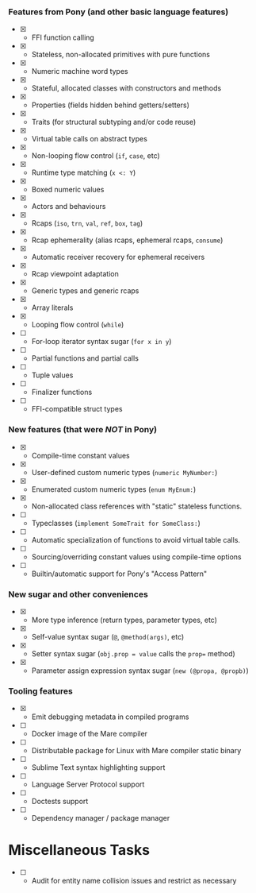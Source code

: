### Features from Pony (and other basic language features)

- [x] - FFI function calling
- [x] - Stateless, non-allocated primitives with pure functions
- [x] - Numeric machine word types
- [x] - Stateful, allocated classes with constructors and methods
- [x] - Properties (fields hidden behind getters/setters)
- [x] - Traits (for structural subtyping and/or code reuse)
- [x] - Virtual table calls on abstract types
- [x] - Non-looping flow control (`if`, `case`, etc)
- [x] - Runtime type matching (`x <: Y`)
- [x] - Boxed numeric values
- [x] - Actors and behaviours
- [x] - Rcaps (`iso`, `trn`, `val`, `ref`, `box`, `tag`)
- [x] - Rcap ephemerality (alias rcaps, ephemeral rcaps, `consume`)
- [x] - Automatic receiver recovery for ephemeral receivers
- [x] - Rcap viewpoint adaptation
- [x] - Generic types and generic rcaps
- [x] - Array literals
- [x] - Looping flow control (`while`)
- [ ] - For-loop iterator syntax sugar (`for x in y`)
- [ ] - Partial functions and partial calls
- [ ] - Tuple values
- [ ] - Finalizer functions
- [ ] - FFI-compatible struct types

### New features (that were *NOT* in Pony)

- [x] - Compile-time constant values
- [x] - User-defined custom numeric types (`numeric MyNumber:`)
- [x] - Enumerated custom numeric types (`enum MyEnum:`)
- [x] - Non-allocated class references with "static" stateless functions.
- [ ] - Typeclasses (`implement SomeTrait for SomeClass:`)
- [ ] - Automatic specialization of functions to avoid virtual table calls.
- [ ] - Sourcing/overriding constant values using compile-time options
- [ ] - Builtin/automatic support for Pony's "Access Pattern"

### New sugar and other conveniences

- [x] - More type inference (return types, parameter types, etc)
- [x] - Self-value syntax sugar (`@`, `@method(args)`, etc)
- [x] - Setter syntax sugar (`obj.prop = value` calls the `prop=` method)
- [x] - Parameter assign expression syntax sugar (`new (@propa, @propb)`)

### Tooling features

- [x] - Emit debugging metadata in compiled programs
- [ ] - Docker image of the Mare compiler
- [ ] - Distributable package for Linux with Mare compiler static binary
- [ ] - Sublime Text syntax highlighting support
- [ ] - Language Server Protocol support
- [ ] - Doctests support
- [ ] - Dependency manager / package manager

# Miscellaneous Tasks

- [ ] - Audit for entity name collision issues and restrict as necessary
